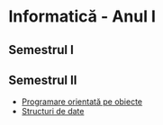 # Informatică - Anul I

## Semestrul I

## Semestrul II

- [Programare orientată pe obiecte](../../Materii/Informatică/POO.md)
- [Structuri de date](../../Materii/Informatică/SD.md)
